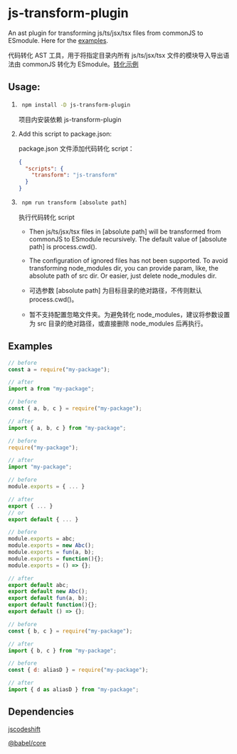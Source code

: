 # js-transform-plugin

An ast plugin for transforming js/ts/jsx/tsx files from commonJS to ESmodule. Here for the [examples](https://github.com/TrumanGao/js-transform-plugin#examples).

代码转化 AST 工具，用于将指定目录内所有 js/ts/jsx/tsx 文件的模块导入导出语法由 commonJS 转化为 ESmodule。[转化示例](https://github.com/TrumanGao/js-transform-plugin#examples)

## Usage:

1. ```bash
    npm install -D js-transform-plugin
   ```

   项目内安装依赖 js-transform-plugin

2. Add this script to package.json:

   package.json 文件添加代码转化 script：

   ```json
   {
     "scripts": {
       "transform": "js-transform"
     }
   }
   ```

3. ```bash
    npm run transform [absolute path]
   ```

   执行代码转化 script

   - Then js/ts/jsx/tsx files in [absolute path] will be transformed from commonJS to ESmodule recursively. The default value of [absolute path] is process.cwd().
   - The configuration of ignored files has not been supported. To avoid transforming node_modules dir, you can provide param, like, the absolute path of src dir. Or easier, just delete node_modules dir.

   - 可选参数 [absolute path] 为目标目录的绝对路径，不传则默认 process.cwd()。
   - 暂不支持配置忽略文件夹。为避免转化 node_modules，建议将参数设置为 src 目录的绝对路径，或直接删除 node_modules 后再执行。

## Examples

```js
// before
const a = require("my-package");

// after
import a from "my-package";
```

```js
// before
const { a, b, c } = require("my-package");

// after
import { a, b, c } from "my-package";
```

```js
// before
require("my-package");

// after
import "my-package";
```

```js
// before
module.exports = { ... }

// after
export { ... }
// or
export default { ... }
```

```js
// before
module.exports = abc;
module.exports = new Abc();
module.exports = fun(a, b);
module.exports = function(){};
module.exports = () => {};

// after
export default abc;
export default new Abc();
export default fun(a, b);
export default function(){};
export default () => {};
```

```js
// before
const { b, c } = require("my-package");

// after
import { b, c } from "my-package";
```

```js
// before
const { d: aliasD } = require("my-package");

// after
import { d as aliasD } from "my-package";
```

## Dependencies

[jscodeshift](https://github.com/facebook/jscodeshift)

[@babel/core](https://babeljs.io/docs/en/babel-core)
